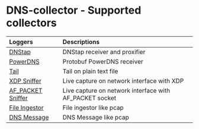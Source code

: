 # DNS-collector - Supported collectors

| Loggers                                    | Descriptions                                          |
| :------------------------------------------|:------------------------------------------------------|
| [DNStap](collectors/collector_dnstap.md)              | DNStap receiver and proxifier |
| [PowerDNS](collectors/collector_powerdns.md)          | Protobuf PowerDNS receiver |
| [Tail](collectors/collector_tail.md)                  | Tail on plain text file |
| [XDP Sniffer](collectors/collector_xdp.md)            | Live capture on network interface with XDP |
| [AF_PACKET Sniffer](collectors/collector_afpacket.md) | Live capture on network interface with AF_PACKET socket |
| [File Ingestor](collectors/collector_fileingestor.md) | File ingestor like pcap |
| [DNS Message](collectors/collector_dnsmessage.md)     | DNS Message like pcap |
